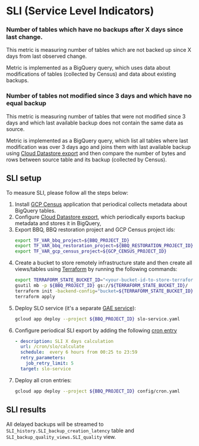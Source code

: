 # SLI (Service Level Indicators)


### Number of tables which have no backups after X days since last change.  

This metric is measuring number of tables which are not backed up since X days from last observed change. 

Metric is implemented as a BigQuery query, which uses data about modifications of tables (collected by Census) and data about existing backups. 

### Number of tables not modified since 3 days and which have no equal backup

This metric is measuring number of tables that were not modified since 3 days and which last available backup does not contain the same data as source.

Metric is implemented as a BigQuery query, which list all tables where last modification was over 3 days ago and joins them with last available backup using [Cloud Datastore export](./SETUP.md#cloud-datastore-export) and then compare the number of bytes and rows between source table and its backup (collected by Census). 

## SLI setup

To measure SLI, please follow all the steps below:
1. Install [GCP Census](https://github.com/ocadotechnology/gcp-census) application that periodical collects metadata about BigQuery tables. 
1. Configure [Cloud Datastore export](./SETUP.md#cloud-datastore-export), 
which periodically exports backup metadata and stores it in BigQuery,
1. Export BBQ, BBQ restoration project and GCP Census project ids: 
      ```bash
      export TF_VAR_bbq_project=${BBQ_PROJECT_ID}
      export TF_VAR_bbq_restoration_project=${BBQ_RESTORATION_PROJECT_ID}
      export TF_VAR_gcp_census_project=${GCP_CENSUS_PROJECT_ID}
      ```
1. Create a bucket to store remotely infrastructure state and then create all views/tables using [Terraform](https://www.terraform.io/) by running the following commands:
      ```bash
      export TERRAFORM_STATE_BUCKET_ID="<your-bucket-id-to-store-terraform-state>"
      gsutil mb -p ${BBQ_PROJECT_ID} gs://${TERRAFORM_STATE_BUCKET_ID}/
      terraform init -backend-config="bucket=${TERRAFORM_STATE_BUCKET_ID}"
      terraform apply
      ```
1. Deploy SLO service (it's a separate [GAE service](https://cloud.google.com/appengine/docs/standard/python/an-overview-of-app-engine#services)):
      ```bash
      gcloud app deploy --project ${BBQ_PROJECT_ID} slo-service.yaml
      ```
1. Configure periodical SLI export by adding the following [cron entry](./config/cron.yaml)
      ```yaml
      - description: SLI X days calculation
        url: /cron/slo/calculate
        schedule:  every 6 hours from 00:25 to 23:59
        retry_parameters:
          job_retry_limit: 5
        target: slo-service
      ```
1. Deploy all cron entries:
      ```bash
      gcloud app deploy --project ${BBQ_PROJECT_ID} config/cron.yaml
      ```

## SLI results

All delayed backups will be streamed to ``SLI_history.SLI_backup_creation_latency`` table and ``SLI_backup_quality_views.SLI_quality`` view.